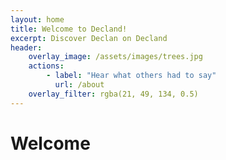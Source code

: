 ```yaml
---
layout: home
title: Welcome to Decland!
excerpt: Discover Declan on Decland
header:
    overlay_image: /assets/images/trees.jpg
    actions:
        - label: "Hear what others had to say"
          url: /about
    overlay_filter: rgba(21, 49, 134, 0.5)
---
```


# Welcome

